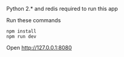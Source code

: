 Python 2.* and redis required to run this app

Run these commands 
```
npm install
npm run dev
```
Open http://127.0.0.1:8080
